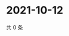 # 2021-10-12

共 0 条

<!-- BEGIN WEIBO -->
<!-- 最后更新时间 Tue Oct 12 2021 15:00:40 GMT+0800 (China Standard Time) -->

<!-- END WEIBO -->

